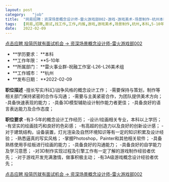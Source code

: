 ```yaml
---
layout:	post
category:	"job"
title:	"网易招聘：资深场景概念设计师-雷火游戏部002-游戏-游戏美术-场景制作-杭州本科5-10年"
tags:	[网易,招聘,面试,找工作,工作,内推,游戏,游戏美术,场景制作,杭州,本科,5-10年]
date:	2022-02-09
---
```


[点击应聘 投简历就有面试机会 -> 资深场景概念设计师-雷火游戏部002](http://mobile.bole.netease.com/bole/boleDetail?id=13551&employeeId=346f03c3cda5f04c&key=all)



- **学历要求： **本科
- **工作年限： **5-10年
- **所属部门： **雷火事业群-祝融工作室-L26-L26美术组
- **工作城市： **杭州
- **发布日期： **2022-02-09



**职位描述**
-擅长写实/科幻/战争风格的概念设计工作；
-需要保持与策划，制作等相关部门保持紧密的合作与沟通；
-需要与主美紧密合作，为团队提供美术方向；
-具备快速表现的能力；
-具备3D模型辅助设计制作能力者更佳；
-具备良好的语言表达能力及合作态度；



**职位要求**
-有3-5年的概念设计工作经历；
-设计/绘画相关专业，本科以上学历；
-有坚实的绘画技巧和良好的色彩感；
-有高超的创造力以及良好的创新设计感；
-对于建筑结构，设备装置，灯光渲染及自然环境知识等有一定的知识积累及设计经验；
-熟悉逼真的写实风格；
-掌握Photoshop，Painter和其他相关软件；
-具备熟练使用手绘板进行绘画的能力；
-具备良好的沟通能力；
-具备良好的自学能力及学习意愿；
-对3D制作实现过程及引擎工作有一定了解的游戏制作经验者优先；
-对于游戏开发充满激情，做事积极主动；
-有3A级游戏概念设计经验者优先；



[点击应聘 投简历就有面试机会 -> 资深场景概念设计师-雷火游戏部002](http://mobile.bole.netease.com/bole/boleDetail?id=13551&employeeId=346f03c3cda5f04c&key=all)